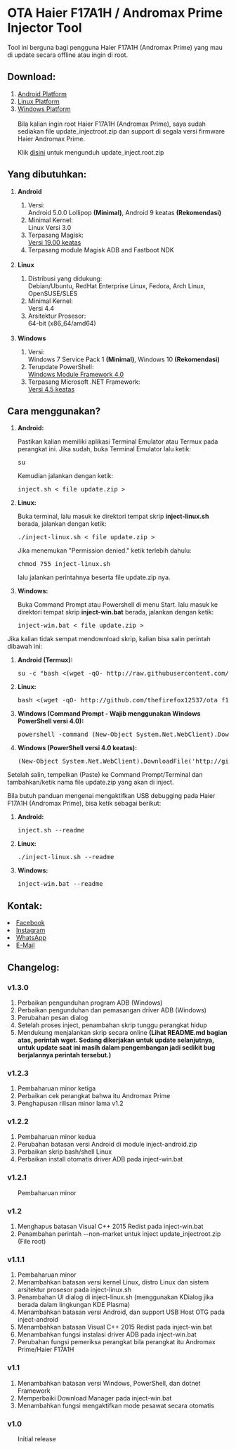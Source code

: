 <h1>OTA Haier F17A1H / Andromax Prime Injector Tool</h1>
Tool ini berguna bagi pengguna Haier F17A1H (Andromax Prime) yang mau di update secara offline atau ingin di root.

<h2>Download:</h2>
<ol>
<li><a href=https://github.com/thefirefox12537/ota_f17a1h_injector/releases/latest/download/inject-android.zip>Android Platform</a></li>
<li><a href=https://github.com/thefirefox12537/ota_f17a1h_injector/releases/latest/download/inject-linux.sh>Linux Platform</a></li>
<li><a href=https://github.com/thefirefox12537/ota_f17a1h_injector/releases/latest/download/inject-win.bat>Windows Platform</a></li><br/>
  Bila kalian ingin root Haier F17A1H (Andromax Prime), saya sudah sediakan file update_injectroot.zip dan support di segala versi firmware Haier Andromax Prime.<p>
  Klik <a href=https://mega.nz/file/ZNMEERzA#Wz7Km4PcSx0v1fG6Knuw0S2SF8oQlN4pr02NswiIMy0>disini</a> untuk mengunduh update_inject.root.zip
</ol>

<h2>Yang dibutuhkan:</h2>
<ol>
<li><b>Android</b></li>
  <ol>
  <li> Versi:  <dt>Android 5.0.0 Lollipop <b>(Minimal)</b>, Android 9 keatas <b>(Rekomendasi)</b></dt></li>
  <li> Minimal Kernel:  <dt>Linux Versi 3.0</dt></li>
  <li> Terpasang Magisk:  <dt><a href=https://github.com/topjohnwu/magisk/releases>Versi 19.00 keatas</a></dt></li>
  <li> Terpasang module Magisk ADB and Fastboot NDK</li>
  </ol><br/>
<li><b>Linux</b></li>
  <ol>
  <li> Distribusi yang didukung:  <dt>Debian/Ubuntu, RedHat Enterprise Linux, Fedora, Arch Linux, OpenSUSE/SLES</dt></li>
  <li> Minimal Kernel:  <dt>Versi 4.4</dt></li>
  <li> Arsitektur Prosesor:  <dt>64-bit (x86_64/amd64)</dt></li>
  </ol><br/>
<li><b>Windows</b></li>
  <ol>
  <li> Versi:  <dt>Windows 7 Service Pack 1 <b>(Minimal)</b>, Windows 10 <b>(Rekomendasi)</b></dt></li>
  <li> Terupdate PowerShell:  <dt><a href=http://web.archive.org/web/20181213045712/https://www.microsoft.com/en-us/download/details.aspx?id=40855>Windows Module Framework 4.0</a></dt></li>
  <li> Terpasang Microsoft .NET Framework:  <dt><a href=https://www.microsoft.com/en-us/download/details.aspx?id=30653>Versi 4.5 keatas</a></dt></li>
  </ol>
</ol>

<h2>Cara menggunakan?</h2>
<ol>
<li><b>Android:</b><p>
  Pastikan kalian memiliki aplikasi Terminal Emulator atau Termux pada perangkat ini. Jika sudah, buka Terminal Emulator lalu ketik: <pre>su</pre> Kemudian jalankan dengan ketik: <pre>inject.sh < file update.zip ></pre></li>
<li><b>Linux:</b><p>
  Buka terminal, lalu masuk ke direktori tempat skrip <b>inject-linux.sh</b> berada, jalankan dengan ketik: <pre>./inject-linux.sh < file update.zip ></pre> Jika menemukan "Permission denied." ketik terlebih dahulu: <pre>chmod 755 inject-linux.sh</pre> lalu jalankan perintahnya beserta file update.zip nya.</li><p>
<li><b>Windows:</b><p>
  Buka Command Prompt atau Powershell di menu Start. lalu masuk ke direktori tempat skrip <b>inject-win.bat</b> berada, jalankan dengan ketik: <pre>inject-win.bat < file update.zip ></pre></li>
</ol>
<p>
  
Jika kalian tidak sempat mendownload skrip, kalian bisa salin perintah dibawah ini:
  <ol>
  <li><b>Android (Termux):</b><p>
  <pre>su -c "bash <(wget -qO- http://raw.githubusercontent.com/thefirefox12537/ota_f17a1h_injector/main/inject-android/system/bin/inject.sh)" </pre>
  </li>
  <li><b>Linux:</b><p>
  <pre>bash <(wget -qO- http://github.com/thefirefox12537/ota_f17a1h_injector/releases/latest/download/inject-linux.sh) </pre>
  </li>
  <li><b>Windows (Command Prompt - Wajib menggunakan Windows PowerShell versi 4.0):</b><p>
  <pre>powershell -command (New-Object System.Net.WebClient).DownloadFile('http://github.com/thefirefox12537/ota_f17a1h_injector/releases/latest/download/inject-win.bat', '%tmp%\inject.bat') && "%tmp%\inject.bat" </pre>
  </li>
  <li><b>Windows (PowerShell versi 4.0 keatas):</b><p>
  <pre>(New-Object System.Net.WebClient).DownloadFile('http://github.com/thefirefox12537/ota_f17a1h_injector/releases/latest/download/inject-win.bat', "$env:tmp\inject.bat"); & "$env:tmp\inject.bat" </pre>
  </li>
  </ol>
Setelah salin, tempelkan (Paste) ke Command Prompt/Terminal dan tambahkan/ketik nama file update.zip yang akan di inject.<p>

Bila butuh panduan mengenai mengaktifkan USB debugging pada Haier F17A1H (Andromax Prime), bisa ketik sebagai berikut:
<ol>
<li><b>Android:</b><pre>inject.sh --readme</li>
<li><b>Linux:</b><pre>./inject-linux.sh --readme</li>
<li><b>Windows:</b><pre>inject-win.bat --readme</li>
</ol>

<h2>Kontak:</h2>
<li><a href=https://fb.me/thefirefoxflasher>Facebook</a></li>
<li><a href=https://www.instagram.com/thefirefoxflasher_>Instagram</a></li>
<li><a href=https://wa.me/6288228419117>WhatsApp</a></li>
<li><a href=mailto:reinmclaren33@gmail.com>E-Mail</a></li>

<h2>Changelog:</h2>
<h3>v1.3.0</h3>
<ol>
<li>Perbaikan pengunduhan program ADB (Windows)</li>
<li>Perbaikan pengunduhan dan pemasangan driver ADB (Windows)</li>
<li>Perubahan pesan dialog</li>
<li>Setelah proses inject, penambahan skrip tunggu perangkat hidup</li>
<li>Mendukung menjalankan skrip secara online <b>(Lihat README.md bagian atas, perintah wget. Sedang dikerjakan untuk update selanjutnya, untuk update saat ini masih dalam pengembangan jadi sedikit bug berjalannya perintah tersebut.)</b></li>
</ol>
<h3>v1.2.3</h3>
<ol>
<li>Pembaharuan minor ketiga</li>
<li>Perbaikan cek perangkat bahwa itu Andromax Prime</li>
<li>Penghapusan rilisan minor lama v1.2</li>
</ol>
<h3>v1.2.2</h3>
<ol>
<li>Pembaharuan minor kedua</li>
<li>Perubahan batasan versi Android di module inject-android.zip</li>
<li>Perbaikan skrip bash/shell Linux</li>
<li>Perbaikan install otomatis driver ADB pada inject-win.bat</li>
</ol>
<h3>v1.2.1</h3>
<ol>Pembaharuan minor</ol>
<h3>v1.2</h3>
<ol>
<li>Menghapus batasan Visual C++ 2015 Redist pada inject-win.bat</li>
<li>Penambahan perintah --non-market untuk inject update_injectroot.zip (File root)</li>
</ol>
<h3>v1.1.1</h3>
<ol>
<li>Pembaharuan minor</li>
<li>Menambahkan batasan versi kernel Linux, distro Linux dan sistem arsitektur prosesor pada inject-linux.sh</li>
<li>Penambahan UI dialog di inject-linux.sh (menggunakan KDialog jika berada dalam lingkungan KDE Plasma)</li>
<li>Menambahkan batasan versi Android, dan support USB Host OTG pada inject-android</li>
<li>Menambahkan batasan Visual C++ 2015 Redist pada inject-win.bat</li>
<li>Menambahkan fungsi instalasi driver ADB pada inject-win.bat</li>
<li>Perubahan fungsi pemeriksa perangkat bila perangkat itu Andromax Prime/Haier F17A1H</li>
</ol>
<h3>v1.1</h3>
<ol>
<li>Menambahkan batasan versi Windows, PowerShell, dan dotnet Framework</li>
<li>Memperbaiki Download Manager pada inject-win.bat</li>
<li>Menambahkan fungsi mengaktifkan mode pesawat secara otomatis</li>
</ol>
<h3>v1.0</h3>
<ol>Initial release</ol>

